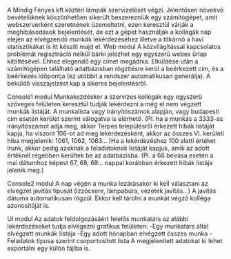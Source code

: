 A Mindig Fényes kft köztéri lámpák szervizelését végzi. Jelentősen növekvő bevételüknek köszönhetően
 sikerült beszerezniük egy számítógépet, amit webszerverként szeretnének üzemeltetni, ezen keresztül 
várják a meghibásodások bejelentését, de ezt a gépet használják a kollégák nap elején az elvégzendő 
munkák lekérdezéséhez illetve a titkárnő a havi statisztikákat is itt készíti majd el.
Web modul 
A közvilágítással kapcsolatos problémát regisztráció nélkül bárki jelezhet egy egyszerű webes űrlap kitöltésével.
Ehhez elegendő egy címet megadnia. Elküldése után a számítógépen található adatbázisban rögzítésre kerül a beérkezett cím, 
és a beérkezés időpontja (ez utóbbit a rendszer automatikusan generálja). A beküldő visszajelzést kap a sikeres bejelentésről.

Console1 modul
Munkakezdéskor a szervízes kollégák egy egyszerű szöveges felületen keresztül tudják lekérdezni a 
még el nem végzett munkák listáját. A munkalista vagy irányítószámok alapján, vagy budapesti cím esetén
 kerület szerint válogatva is elérhető. (Pl. ha a munkás a 3333-as irányítószámot adja meg, akkor Terpes 
településről érkezett hibák listáját kapja, ha viszont 106-ot ad meg lekérdezésként, akkor az összes VI. 
kerületi hiba megjelenik: 1061, 1062, 1063... )Ha a lekérdezéshez 100 alatti értéket írunk, akkor pedig 
azoknak a feladatoknak listáját kapjuk, amik az adott értéknél régebben kerültek be az adatbázisba. 
(Pl. a 66 beírása esetén a mai dátumhoz képest 67, 68, 69... nappal korábban érkezett hibák listája jelenik meg.)

Console2 modul
A nap végén a munka lezárásakor ki kell választani az elvégzet javítás típusát (izzócsere, lámpabúra, vezeték javítás...) 
A javítás dátuma automatikusan rögzül. Ekkor kell tárolni a munkát végző kolléga azonosítóját is.

UI modul
Az adatok feldolgozásáért felelős munkatárs az alábbi lekérdezéseket tudja elvégezni grafikus felületen:
-Egy munkatárs által elvégzett munkák listája
-Egy adott hónapban elvégzett összes munka
-Feladatok típusa szerint csoportosított lista
A megjelenített adatokat ki lehet exportálni egy külön fájlba is.
